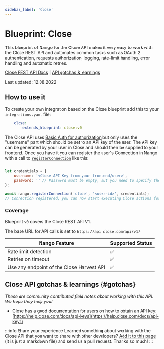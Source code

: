```yaml
---
sidebar_label: 'Close'
---
```


# Blueprint: Close

This blueprint of Nango for the Close API makes it very easy to work with the Close REST API and automates common tasks such as OAuth 2 authentication, requests authorization, logging, rate-limit handling, error handling and automatic retries.

[Close REST API Docs](https://developer.close.com/)  |  [API gotchas & learnings](#gotchas)

Last updated: 12.08.2022

## How to use it
To create your own integration based on the Close blueprint add this to your `integrations.yaml` file:

```yaml title=integrations.yaml
    close:
        extends_blueprint: close:v0

```
The Close API uses [Basic Auth for authorization](https://developer.close.com/topics/authentication/) but only uses the "username" part which should be set to an API key of the user. The API key can be generated by your user in Close and should then be supplied to your frontend. Once you have it you can register the user's Connection in Nango with a call to [`registerConnection`](reference/SDKs/node.md#registerConnection) like this:

```js title="In your backend, using the Nango SDK"

let credentials = {
    username: '<Close API Key from your frontend/user>',
    password: '' // Password must be empty, but you need to specify the key
};

await nango.registerConnection('close', '<user-id>', credentials);
// Connection registered, you can now start executing Close actions for this user
```

### Coverage
Blueprint `v0` covers the Close REST API V1.

The base URL for API calls is set to `https://api.close.com/api/v1/`

| Nango Feature | Supported Status | 
|---|---|
| Rate limit detection | ✅ |
| Retries on timeout | ✅ |
| Use any endpoint of the Close Harvest API | ✅ |

## Close API gotchas & learnings {#gotchas}
_These are community contributed field notes about working with this API. We hope they help you!_

- Close has a good documentation for users on how to obtain an API key: [https://help.close.com/docs/api-keys](https://help.close.com/docs/api-keys)

:::info Share your experience
Learned something about working with the Close API that you want to share with other developers? [Add it to this page](https://github.com/NangoHQ/nango/edit/main/docs/docs/blueprint-catalog/blueprint-close.md) (it is just a markdown file) and send us a pull request. Thanks so much!
:::
